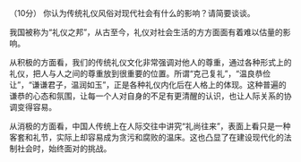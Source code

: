 
（10分）
你认为传统礼仪风俗对现代社会有什么的影响？请简要谈谈。


我国被称为“礼仪之邦”，从古至今，礼仪对社会生活的方方面面有着难以估量的影响。


从积极的方面看，我们的传统礼仪文化非常强调对他人的尊重，通过各种形式上的礼仪，把人与人之间的尊重放到很重要的位置。所谓“克己复礼”，“温良恭俭让”，“谦谦君子，温润如玉”，正是各种礼仪内化后在人格上的体现。这种普遍的谦恭的心态和氛围，让每一个人对自身的不足有更清醒的认识，也让人际关系的协调变得容易。


从消极的方面看，中国人传统上在人际交往中讲究“礼尚往来”，表面上看只是一种客套和礼节，实际上却容易成为贪污和腐败的温床。这也凸显了在建设现代化的法制社会时，始终面对的挑战。
